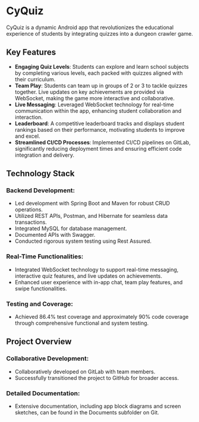 # CyQuiz

CyQuiz is a dynamic Android app that revolutionizes the educational experience of students by integrating quizzes into a dungeon crawler game.

## Key Features

- **Engaging Quiz Levels**: Students can explore and learn school subjects by completing various levels, each packed with quizzes aligned with their curriculum.
- **Team Play**: Students can team up in groups of 2 or 3 to tackle quizzes together. Live updates on key achievements are provided via WebSocket, making the game more interactive and collaborative.
- **Live Messaging**: Leveraged WebSocket technology for real-time communication within the app, enhancing student collaboration and interaction.
- **Leaderboard**: A competitive leaderboard tracks and displays student rankings based on their performance, motivating students to improve and excel.
- **Streamlined CI/CD Processes**: Implemented CI/CD pipelines on GitLab, significantly reducing deployment times and ensuring efficient code integration and delivery.

## Technology Stack

### Backend Development:
- Led development with Spring Boot and Maven for robust CRUD operations.
- Utilized REST APIs, Postman, and Hibernate for seamless data transactions.
- Integrated MySQL for database management.
- Documented APIs with Swagger.
- Conducted rigorous system testing using Rest Assured.

### Real-Time Functionalities:
- Integrated WebSocket technology to support real-time messaging, interactive quiz features, and live updates on achievements.
- Enhanced user experience with in-app chat, team play features, and swipe functionalities.

### Testing and Coverage:
- Achieved 86.4% test coverage and approximately 90% code coverage through comprehensive functional and system testing.

## Project Overview

### Collaborative Development:
- Collaboratively developed on GitLab with team members.
- Successfully transitioned the project to GitHub for broader access.

### Detailed Documentation:
- Extensive documentation, including app block diagrams and screen sketches, can be found in the Documents subfolder on Git.
